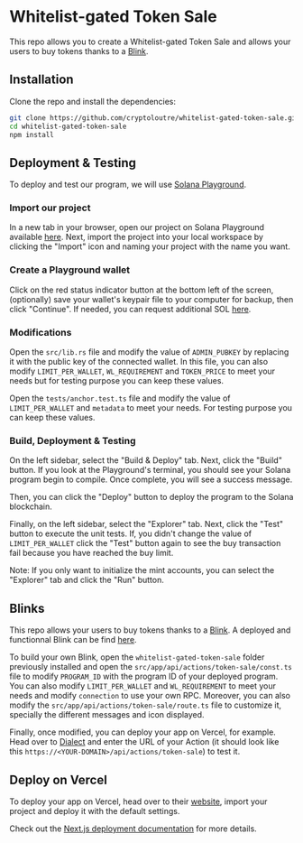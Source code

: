 # Whitelist-gated Token Sale
This repo allows you to create a Whitelist-gated Token Sale and allows your users to buy tokens thanks to a [Blink](https://solana.com/fr/docs/advanced/actions).

## Installation

Clone the repo and install the dependencies:

```bash
git clone https://github.com/cryptoloutre/whitelist-gated-token-sale.git
cd whitelist-gated-token-sale
npm install
```

## Deployment & Testing

To deploy and test our program, we will use [Solana Playground](https://beta.solpg.io/).

### Import our project

In a new tab in your browser, open our project on Solana Playground available [here](https://beta.solpg.io/6692cda0cffcf4b13384d235).
Next, import the project into your local workspace by clicking the "Import" icon and naming your project with the name you want.

### Create a Playground wallet

Click on the red status indicator button at the bottom left of the screen, (optionally) save your wallet's keypair file to your computer for backup, then click "Continue".
If needed, you can request additional SOL [here](https://faucet.solana.com/).

### Modifications

Open the `src/lib.rs` file and modify the value of `ADMIN_PUBKEY` by replacing it with the public key of the connected wallet. In this file, you can also modify `LIMIT_PER_WALLET`, `WL_REQUIREMENT` and `TOKEN_PRICE` to meet your needs but for testing purpose you can keep these values.

Open the `tests/anchor.test.ts` file and modify the value of `LIMIT_PER_WALLET` and `metadata` to meet your needs. For testing purpose you can keep these values.

### Build, Deployment & Testing

On the left sidebar, select the "Build & Deploy" tab. Next, click the "Build" button. If you look at the Playground's terminal, you should see your Solana program begin to compile. Once complete, you will see a success message.

Then, you can click the "Deploy" button to deploy the program to the Solana blockchain.

Finally, on the left sidebar, select the "Explorer" tab. Next, click the "Test" button to execute the unit tests. If, you didn't change the value of `LIMIT_PER_WALLET` click the "Test" button again to see the buy transaction fail because you have reached the buy limit.

Note: If you only want to initialize the mint accounts, you can select the "Explorer" tab and click the "Run" button.


## Blinks

This repo allows your users to buy tokens thanks to a [Blink](https://solana.com/fr/docs/advanced/actions). A deployed and functionnal Blink can be find [here](https://dial.to/devnet?action=solana-action%3Ahttps%3A%2F%2Fwhitelist-gated-token-sale.vercel.app%2Fapi%2Factions%2Ftoken-sale).

To build your own Blink, open the `whitelist-gated-token-sale` folder previously installed and open the `src/app/api/actions/token-sale/const.ts` file to modify `PROGRAM_ID` with the program ID of your deployed program. You can also modify `LIMIT_PER_WALLET` and `WL_REQUIREMENT` to meet your needs and modify `connection` to use your own RPC. Moreover, you can also modify the `src/app/api/actions/token-sale/route.ts` file to customize it, specially the different messages and icon displayed.

Finally, once modified, you can deploy your app on Vercel, for example. Head over to [Dialect](https://dial.to/devnet) and enter the URL of your Action (it should look like this `https://<YOUR-DOMAIN>/api/actions/token-sale`) to test it.

## Deploy on Vercel

To deploy your app on Vercel, head over to their [website](https://vercel.com/), import your project and deploy it with the default settings.

Check out the [Next.js deployment documentation](https://nextjs.org/docs/deployment) for more details.
